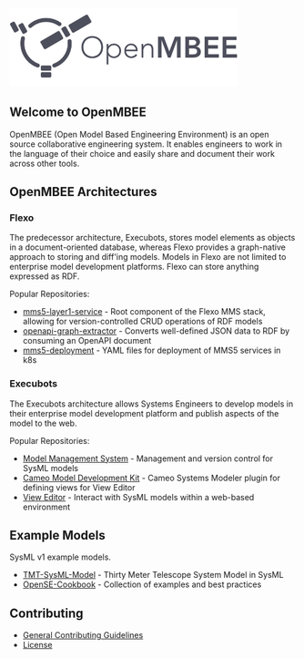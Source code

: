 
<img src="./img/openmbee-logo.svg" width="400" alt="OpenMBEE" />



## Welcome to OpenMBEE
OpenMBEE (Open Model Based Engineering Environment) is an open source collaborative engineering system. It enables engineers to work in the language of their choice and easily share and document their work across other tools.

## OpenMBEE Architectures
### Flexo
The predecessor architecture, Execubots, stores model elements as objects in a document-oriented database, whereas Flexo provides a graph-native approach to storing and diff'ing models. Models in Flexo are not limited to enterprise model development platforms. Flexo can store anything expressed as RDF.

Popular Repositories:  
- [mms5-layer1-service](https://github.com/Open-MBEE/mms5-layer1-service) - Root component of the Flexo MMS stack, allowing for version-controlled CRUD operations of RDF models
- [openapi-graph-extractor](https://github.com/Open-MBEE/openapi-graph-extractor) - Converts well-defined JSON data to RDF by consuming an OpenAPI document 
- [mms5-deployment](https://github.com/Open-MBEE/mms5-deployment) - YAML files for deployment of MMS5 services in k8s

### Execubots
The Execubots architecture allows Systems Engineers to develop models in their enterprise model development platform and publish aspects of the model to the web.  

Popular Repositories:
- [Model Management System](https://github.com/Open-MBEE/mms) - Management and version control for SysML models
- [Cameo Model Development Kit](https://github.com/Open-MBEE/mdk) - Cameo Systems Modeler plugin for defining views for View Editor
- [View Editor](https://github.com/Open-MBEE/ve) - Interact with SysML models within a web-based environment

## Example Models
SysML v1 example models.
- [TMT-SysML-Model](https://github.com/Open-MBEE/TMT-SysML-Model) - Thirty Meter Telescope System Model in SysML 
- [OpenSE-Cookbook](https://github.com/Open-MBEE/OpenSE-Cookbook) - Collection of examples and best practices



## Contributing 
- [General Contributing Guidelines](https://www.openmbee.org/contribute.html#)
- [License](https://www.openmbee.org/licenses.html#)


